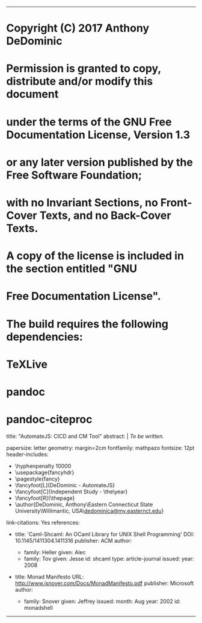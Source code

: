 
---
# Copyright (C) 2017 Anthony DeDominic
#
# Permission is granted to copy, distribute and/or modify this document
# under the terms of the GNU Free Documentation License, Version 1.3
# or any later version published by the Free Software Foundation;
# with no Invariant Sections, no Front-Cover Texts, and no Back-Cover Texts.
# A copy of the license is included in the section entitled "GNU
# Free Documentation License".

# The build requires the following dependencies:
#    TeXLive
#    pandoc 
#    pandoc-citeproc

title: "AutomateJS: CICD and CM Tool"
abstract: |
    *To be written.*

papersize: letter
geometry: margin=2cm
fontfamily: mathpazo
fontsize: 12pt
header-includes:
- \hyphenpenalty 10000
- \usepackage{fancyhdr}
- \pagestyle{fancy}
- \fancyfoot[L]{DeDominic - AutomateJS}
- \fancyfoot[C]{Independent Study - \the\year}
- \fancyfoot[R]{\thepage}
- \author{DeDominic, Anthony\\Eastern Connecticut State University\\Willimantic, USA\\dedominica@my.easternct.edu}

link-citations: Yes
references:
- title: 'Caml-Shcaml: An OCaml Library for UNIX Shell Programming'
  DOI: 10.1145/1411304.1411316
  publisher: ACM
  author:
  - family: Heller
    given: Alec
  - family: Tov
    given: Jesse
  id: shcaml
  type: article-journal
  issued:
    year: 2008

- title: Monad Manifesto
  URL: http://www.jsnover.com/Docs/MonadManifesto.pdf
  publisher: Microsoft
  author:
  - family: Snover
    given: Jeffrey
  issued:
    month: Aug
    year: 2002
  id: monadshell
---
